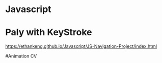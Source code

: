 # Javascript
# Paly with KeyStroke
https://ethankeng.github.io/Javascript/JS-Navigation-Project/index.html

#Animation CV

